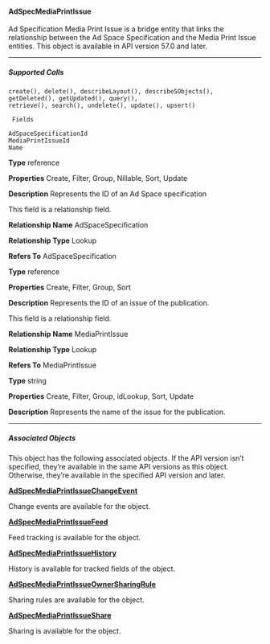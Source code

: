 #### AdSpecMediaPrintIssue

Ad Specification Media Print Issue is a bridge entity that links the relationship between the Ad Space Specification and the Media Print
Issue entities. This object is available in API version 57.0 and later.


-----

##### Supported Calls
```
create(), delete(), describeLayout(), describeSObjects(), getDeleted(), getUpdated(), query(),
retrieve(), search(), undelete(), update(), upsert()

 Fields

```
```
AdSpaceSpecificationId
MediaPrintIssueId
Name

```

**Type**
reference

**Properties**
Create, Filter, Group, Nillable, Sort, Update

**Description**
Represents the ID of an Ad Space specification

This field is a relationship field.

**Relationship Name**
AdSpaceSpecification

**Relationship Type**
Lookup

**Refers To**
AdSpaceSpecification

**Type**
reference

**Properties**
Create, Filter, Group, Sort

**Description**
Represents the ID of an issue of the publication.

This field is a relationship field.

**Relationship Name**
MediaPrintIssue

**Relationship Type**
Lookup

**Refers To**
MediaPrintIssue

**Type**
string

**Properties**
Create, Filter, Group, idLookup, Sort, Update

**Description**
Represents the name of the issue for the publication.


-----

##### Associated Objects

This object has the following associated objects. If the API version isn’t specified, they’re available in the same API versions as this object.
Otherwise, they’re available in the specified API version and later.

**[AdSpecMediaPrintIssueChangeEvent](https://developer.salesforce.com/docs/atlas.en-us.254.0.object_reference.meta/object_reference/sforce_api_associated_objects_change_event.htm)**

Change events are available for the object.

**[AdSpecMediaPrintIssueFeed](https://developer.salesforce.com/docs/atlas.en-us.254.0.object_reference.meta/object_reference/sforce_api_associated_objects_feed.htm)**

Feed tracking is available for the object.

**[AdSpecMediaPrintIssueHistory](https://developer.salesforce.com/docs/atlas.en-us.254.0.industries_reference.meta/industries_reference/sforce_api_associated_objects_history.htm)**

History is available for tracked fields of the object.

**[AdSpecMediaPrintIssueOwnerSharingRule](https://developer.salesforce.com/docs/atlas.en-us.254.0.industries_reference.meta/industries_reference/sforce_api_associated_objects_ownersharingrule.htm)**

Sharing rules are available for the object.

**[AdSpecMediaPrintIssueShare](https://developer.salesforce.com/docs/atlas.en-us.254.0.industries_reference.meta/industries_reference/sforce_api_associated_objects_share.htm)**

Sharing is available for the object.
